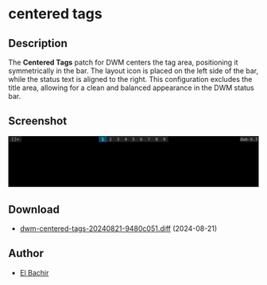 centered tags
============

Description
-----------
The **Centered Tags** patch for DWM centers the tag area, positioning it symmetrically in the bar. The layout icon is placed on the left side of the bar, while the status text is aligned to the right. This configuration excludes the title area, allowing for a clean and balanced appearance in the DWM status bar.

Screenshot
----------
![Centered Tags](centered_tags.png)

Download
--------
* [dwm-centered-tags-20240821-9480c051.diff](dwm-centered-tags-20240821-9480c051.diff) (2024-08-21)

Author
------
* [El Bachir](https://github.com/elbachir-one)
